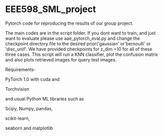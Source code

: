 # EEE598_SML_project
Pytorch code for reproducing the results of our group project.

The main codes are in the script folder. If you dont want to train, and just want to evaluate please use aae_pytorch_eval.py and change the checkpoint directory file to the desired prior('gaussian' or'bernoulli' or 'disc_unif'.
We have provided checkpoints for z_dim =10 for all of these three cases.
This script will run a KNN classifier, plot the confusion matrix and also plots retrieved images for query test images.



Requirements- 

PyTorch 1.0  with cuda and 

Torchvision

and usual Python ML libraries such as  

Scipy, Numpy, pandas,

scikit-learn, 

seaborn and matplotlib


